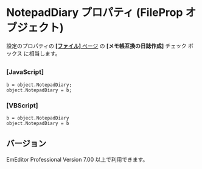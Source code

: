 # NotepadDiary プロパティ (FileProp オブジェクト)

設定のプロパティの [**\[ファイル\]** ページ](../../dlg/properties/file/index) の
**\[メモ帳互換の日誌作成\]** チェック ボックス に相当します。

## 

### \[JavaScript\]

```
b = object.NotepadDiary;
object.NotepadDiary = b;
```

### \[VBScript\]

```
b = object.NotepadDiary
object.NotepadDiary = b
```

## バージョン

EmEditor Professional Version 7.00 以上で利用できます。
